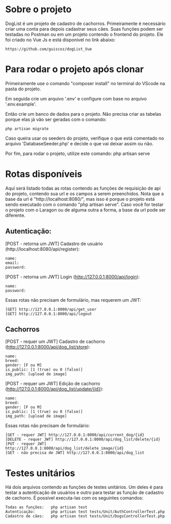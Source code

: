 # Sobre o projeto


DogList é um projeto de cadastro de cachorros. Primeiramente é necessário criar uma conta para depois cadastrar seus cães. Suas funções podem ser testadas no Postman ou em um projeto contendo o frontend do projeto. Ele foi criado no Vue Js e está disponível no link abaixo:
```
https://github.com/guiscoz/dogList_Vue
```


# Para rodar o projeto após clonar


Primeiramente use o comando "composer install" no terminal do VScode na pasta do projeto.

Em seguida crie um arquivo '.env' e configure com base no arquivo '.env.example'.

Então crie um banco de dados para o projeto. Não precisa criar as tabelas porque elas já vão ser geradas com o comando: 
```
php artisan migrate
```


Caso queira usar os seeders do projeto, verifique o que está comentado no arquivo 'DatabaseSeeder.php' e decide o que vai deixar assim ou não.

Por fim, para rodar o projeto, utilize este comando: php artisan serve


# Rotas disponíveis


Aqui será listado todas as rotas contendo as funções de requisição de api do projeto, contendo sua url e os campos a serem preenchidos. Nota que a base da url é "http://localhost:8080/", mas isso é porque o projeto está sendo executado com o comando "php artisan serve". Caso você for testar o projeto com o Laragon ou de alguma outra a forma, a base da url pode ser diferente.


## Autenticação:


[POST - retorna um JWT] Cadastro de usuário (http://localhost:8080/api/register):
```
name:
email:
password:
```


[POST - retorna um JWT] Login (http://127.0.0.1:8000/api/login):
```
name:
password:
```


Essas rotas não precisam de formulário, mas requerem um JWT:
```
[GET] http://127.0.0.1:8000/api/get_user
[GET] http://127.0.0.1:8000/api/logout
```


## Cachorros


[POST - requer um JWT] Cadastro de cachorro (http://127.0.0.1:8000/api/dog_list/store):
```
name: 
breed: 
gender: [F ou M]
is_public: [1 (true) ou 0 (false)]
img_path: [upload de image]
```


[POST - requer um JWT] Edição de cachorro (http://127.0.0.1:8000/api/dog_list/update/{id}):
```
name: 
breed: 
gender: [F ou M]
is_public: [1 (true) ou 0 (false)]
img_path: [upload de image]
```


Essas rotas não precisam de formulário:
```
[GET - requer JWT] http://127.0.0.1:8000/api/current_dog/{id}
[DELETE - requer JWT] http://127.0.0.1:8000/api/dog_list/delete/{id}
[PUT - requer JWT] http://127.0.0.1:8000/api/dog_list/delete_image/{id}
[GET - não precisa de JWT] http://127.0.0.1:8000/api/dog_list
```


# Testes unitários


Há dois arquivos contendo as funções de testes unitários. Um deles é para testar a autenticação de usuários e outro para testar as função de cadastro de cachorro. É possível executa-las com os seguintes comandos:
```
Todas as funções:   php artisan test
Autenticação:       php artisan test tests/Unit/AuthControllerTest.php
Cadastro de cães:   php artisan test tests/Unit/DogsControllerTest.php
```

